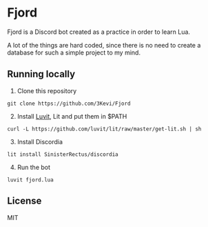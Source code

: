 # Fjord

Fjord is a Discord bot created as a practice in order to learn Lua.

A lot of the things are hard coded, since there is no need to create a database for such a simple project to my mind.


## Running locally

1. Clone this repository
```
git clone https://github.com/3Kevi/Fjord
```

2. Install [Luvit](https://luvit.io/install.html), Lit and put them in $PATH
```
curl -L https://github.com/luvit/lit/raw/master/get-lit.sh | sh
```

3. Install Discordia
```
lit install SinisterRectus/discordia
```
4. Run the bot
```
luvit fjord.lua
```


## License
MIT
